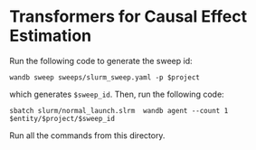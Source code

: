 # Transformers for Causal Effect Estimation

Run the following code to generate the sweep id:

 `wandb sweep sweeps/slurm_sweep.yaml -p $project`

 which generates `$sweep_id`. Then, run the following code:

 `sbatch slurm/normal_launch.slrm  wandb agent --count 1 $entity/$project/$sweep_id`

 Run all the commands from this directory.
